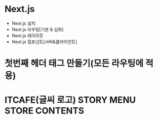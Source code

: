 # Next.js

- Next.js 설치
- Next.js 라우팅[기본 & 심화]
- Next.js 레이아웃
- Next.js 컴포넌트[서버&클라이언트]

# 첫번째 헤더 태그 만들기(모든 라우팅에 적용)

# ITCAFE(글씨 로고) STORY MENU STORE CONTENTS

